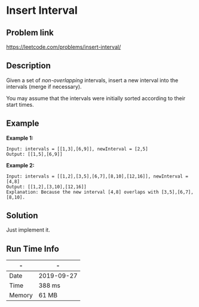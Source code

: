 # Insert Interval

## Problem link
https://leetcode.com/problems/insert-interval/

## Description
Given a set of *non-overlapping* intervals, insert a new interval into the intervals (merge if necessary).

You may assume that the intervals were initially sorted according to their start times.

## Example
**Example 1:**

```
Input: intervals = [[1,3],[6,9]], newInterval = [2,5]
Output: [[1,5],[6,9]]
```

**Example 2:**

```
Input: intervals = [[1,2],[3,5],[6,7],[8,10],[12,16]], newInterval = [4,8]
Output: [[1,2],[3,10],[12,16]]
Explanation: Because the new interval [4,8] overlaps with [3,5],[6,7],[8,10].
```




    


## Solution
Just implement it.


## Run Time Info

\- | \-
------------ | -------------
Date | 2019-09-27
Time | 388 ms
Memory | 61 MB	


